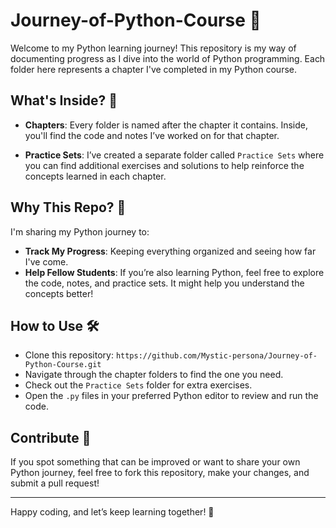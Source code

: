 # Journey-of-Python-Course 🐍

Welcome to my Python learning journey! This repository is my way of documenting progress as I dive into the world of Python programming. Each folder here represents a chapter I've completed in my Python course.

## What's Inside? 📁

- **Chapters**: Every folder is named after the chapter it contains. Inside, you'll find the code and notes I’ve worked on for that chapter.

- **Practice Sets**: I’ve created a separate folder called `Practice Sets` where you can find additional exercises and solutions to help reinforce the concepts learned in each chapter.

## Why This Repo? 🤔

I'm sharing my Python journey to:

- **Track My Progress**: Keeping everything organized and seeing how far I've come.
- **Help Fellow Students**: If you’re also learning Python, feel free to explore the code, notes, and practice sets. It might help you understand the concepts better!

## How to Use 🛠️

- Clone this repository: `https://github.com/Mystic-persona/Journey-of-Python-Course.git`
- Navigate through the chapter folders to find the one you need.
- Check out the `Practice Sets` folder for extra exercises.
- Open the `.py` files in your preferred Python editor to review and run the code.

## Contribute 🌱

If you spot something that can be improved or want to share your own Python journey, feel free to fork this repository, make your changes, and submit a pull request!

---

Happy coding, and let’s keep learning together! 🚀
